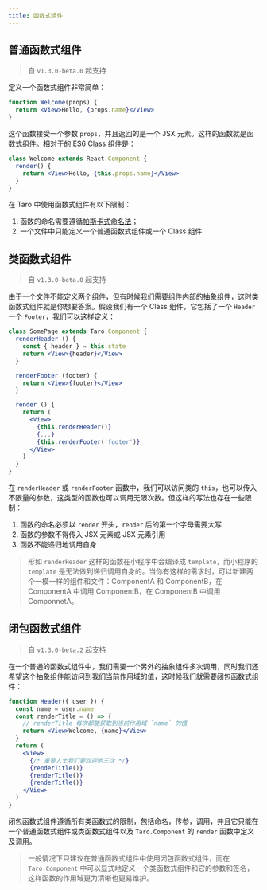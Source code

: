 ```yaml
---
title: 函数式组件
---
```


## 普通函数式组件

> 自 `v1.3.0-beta.0` 起支持

定义一个函数式组件非常简单：

```jsx
function Welcome(props) {
  return <View>Hello, {props.name}</View>
}
```

这个函数接受一个参数 `props`，并且返回的是一个 JSX 元素。这样的函数就是函数式组件。相对于的 ES6 Class 组件是：

```jsx
class Welcome extends React.Component {
  render() {
    return <View>Hello, {this.props.name}</View>
  }
}
```

在 Taro 中使用函数式组件有以下限制：

1. 函数的命名需要遵循[帕斯卡式命名法](https://baike.baidu.com/item/%E5%B8%95%E6%96%AF%E5%8D%A1%E5%91%BD%E5%90%8D%E6%B3%95/9464494?fr=aladdin)；
2. 一个文件中只能定义一个普通函数式组件或一个 Class 组件

## 类函数式组件

> 自 `v1.3.0-beta.0` 起支持

由于一个文件不能定义两个组件，但有时候我们需要组件内部的抽象组件，这时类函数式组件就是你想要答案。假设我们有一个 Class 组件，它包括了一个 `Header` 一个 `Footer`，我们可以这样定义：

```jsx
class SomePage extends Taro.Component {
  renderHeader () {
    const { header } = this.state
    return <View>{header}</View>
  }

  renderFooter (footer) {
    return <View>{footer}</View>
  }

  render () {
    return (
      <View>
        {this.renderHeader()}
        {...}
        {this.renderFooter('footer')}
      </View>
    )
  }
}
```

在 `renderHeader` 或 `renderFooter` 函数中，我们可以访问类的 `this`，也可以传入不限量的参数，这类型的函数也可以调用无限次数。但这样的写法也存在一些限制：

1. 函数的命名必须以 `render` 开头，`render` 后的第一个字母需要大写
2. 函数的参数不得传入 JSX 元素或 JSX 元素引用
3. 函数不能递归地调用自身

> 形如 `renderHeader` 这样的函数在小程序中会编译成 `template`，而小程序的 `template` 是无法做到递归调用自身的。当你有这样的需求时，可以新建两个一模一样的组件和文件：ComponentA 和 ComponentB，在 ComponentA 中调用 ComponentB，在 ComponentB 中调用 ComponnetA。

## 闭包函数式组件

> 自 `v1.3.0-beta.2` 起支持

在一个普通的函数式组件中，我们需要一个另外的抽象组件多次调用，同时我们还希望这个抽象组件能访问到我们当前作用域的值，这时候我们就需要闭包函数式组件：

```jsx
function Header({ user }) {
  const name = user.name
  const renderTitle = () => {
    // renderTitle 每次都能获取到当前作用域 `name` 的值
    return <View>Welcome, {name}</View>
  }
  return (
    <View>
      {/* 重要人士我们要欢迎他三次 */}
      {renderTitle()}
      {renderTitle()}
      {renderTitle()}
    </View>
  )
}
```

闭包函数式组件遵循所有类函数式的限制，包括命名，传参，调用，并且它只能在一个普通函数式组件或类函数式组件以及 `Taro.Component` 的 `render` 函数中定义及调用。

> 一般情况下只建议在普通函数式组件中使用闭包函数式组件，而在 `Taro.Component` 中可以显式地定义一个类函数式组件和它的参数和签名，这样函数的作用域更为清晰也更易维护。
